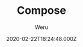 ---
title: Compose
github: https://github.com/onweru/compose
demo: https://docs.neuralvibes.com
author: Weru
date: 2020-02-22T18:24:48.000Z
ssg:
  - Hugo
cms:
  - Forestry
description: >-
  A hugo theme for documentation sites. It's inspired by
  https://forestry.io/docs/welcome/
draft: true
publish_date: '2020-01-28T20:17:23Z'
update_date: '2022-06-13T19:21:36Z'
github_star: 188
github_fork: 71
---